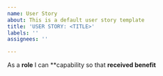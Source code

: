 ```yaml
---
name: User Story
about: This is a default user story template
title: 'USER STORY: <TITLE>'
labels: ''
assignees: ''

---
```


As a **role** I can **capability so that **received benefit**
